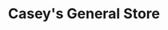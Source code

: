 ---
title: "Casey's General Store"
url: /west-des-moines/caseys-general-store-22nd-street/
shop: convenience
---